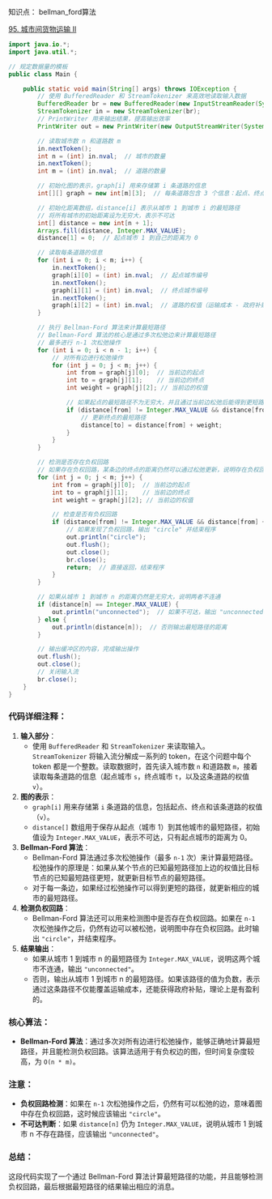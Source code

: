 

知识点： bellman_ford算法

[95. 城市间货物运输 II](https://kamacoder.com/problempage.php?pid=1153)





```java
import java.io.*;
import java.util.*;

// 规定数据量的模板
public class Main {

    public static void main(String[] args) throws IOException {
        // 使用 BufferedReader 和 StreamTokenizer 来高效地读取输入数据
        BufferedReader br = new BufferedReader(new InputStreamReader(System.in));
        StreamTokenizer in = new StreamTokenizer(br);
        // PrintWriter 用来输出结果，提高输出效率
        PrintWriter out = new PrintWriter(new OutputStreamWriter(System.out));

        // 读取城市数 n 和道路数 m
        in.nextToken();
        int n = (int) in.nval;  // 城市的数量
        in.nextToken();
        int m = (int) in.nval;  // 道路的数量

        // 初始化图的表示，graph[i] 用来存储第 i 条道路的信息
        int[][] graph = new int[m][3];  // 每条道路包含 3 个信息：起点、终点和权值

        // 初始化距离数组，distance[i] 表示从城市 1 到城市 i 的最短路径
        // 将所有城市的初始距离设为无穷大，表示不可达
        int[] distance = new int[n + 1];
        Arrays.fill(distance, Integer.MAX_VALUE);
        distance[1] = 0;  // 起点城市 1 到自己的距离为 0

        // 读取每条道路的信息
        for (int i = 0; i < m; i++) {
            in.nextToken();
            graph[i][0] = (int) in.nval;  // 起点城市编号
            in.nextToken();
            graph[i][1] = (int) in.nval;  // 终点城市编号
            in.nextToken();
            graph[i][2] = (int) in.nval;  // 道路的权值（运输成本 - 政府补贴）
        }

        // 执行 Bellman-Ford 算法来计算最短路径
        // Bellman-Ford 算法的核心是通过多次松弛边来计算最短路径
        // 最多进行 n-1 次松弛操作
        for (int i = 0; i < n - 1; i++) {
            // 对所有边进行松弛操作
            for (int j = 0; j < m; j++) {
                int from = graph[j][0];  // 当前边的起点
                int to = graph[j][1];    // 当前边的终点
                int weight = graph[j][2]; // 当前边的权值

                // 如果起点的最短路径不为无穷大，并且通过当前边松弛后能得到更短路径
                if (distance[from] != Integer.MAX_VALUE && distance[from] + weight < distance[to]) {
                    // 更新终点的最短路径
                    distance[to] = distance[from] + weight;
                }
            }
        }

        // 检测是否存在负权回路
        // 如果存在负权回路，某条边的终点的距离仍然可以通过松弛更新，说明存在负权回路
        for (int j = 0; j < m; j++) {
            int from = graph[j][0];  // 当前边的起点
            int to = graph[j][1];    // 当前边的终点
            int weight = graph[j][2]; // 当前边的权值

            // 检查是否有负权回路
            if (distance[from] != Integer.MAX_VALUE && distance[from] + weight < distance[to]) {
                // 如果发现了负权回路，输出 "circle" 并结束程序
                out.println("circle");
                out.flush();
                out.close();
                br.close();
                return;  // 直接返回，结束程序
            }
        }

        // 如果从城市 1 到城市 n 的距离仍然是无穷大，说明两者不连通
        if (distance[n] == Integer.MAX_VALUE) {
            out.println("unconnected");  // 如果不可达，输出 "unconnected"
        } else {
            out.println(distance[n]);  // 否则输出最短路径的距离
        }

        // 输出缓冲区的内容，完成输出操作
        out.flush();
        out.close();
        // 关闭输入流
        br.close();
    }
}

```



### 代码详细注释：

1. **输入部分**：
   - 使用 `BufferedReader` 和 `StreamTokenizer` 来读取输入。`StreamTokenizer` 将输入流分解成一系列的 token，在这个问题中每个 token 都是一个整数。读取数据时，首先读入城市数 `n` 和道路数 `m`，接着读取每条道路的信息（起点城市 `s`，终点城市 `t`，以及这条道路的权值 `v`）。
2. **图的表示**：
   - `graph[i]` 用来存储第 `i` 条道路的信息，包括起点、终点和该条道路的权值（`v`）。
   - `distance[]` 数组用于保存从起点（城市 1）到其他城市的最短路径，初始值设为 `Integer.MAX_VALUE`，表示不可达，只有起点城市的距离为 0。
3. **Bellman-Ford 算法**：
   - Bellman-Ford 算法通过多次松弛操作（最多 `n-1` 次）来计算最短路径。松弛操作的原理是：如果从某个节点的已知最短路径加上边的权值比目标节点的已知最短路径更短，就更新目标节点的最短路径。
   - 对于每一条边，如果经过松弛操作可以得到更短的路径，就更新相应的城市的最短路径。
4. **检测负权回路**：
   - Bellman-Ford 算法还可以用来检测图中是否存在负权回路。如果在 `n-1` 次松弛操作之后，仍然有边可以被松弛，说明图中存在负权回路。此时输出 `"circle"`，并结束程序。
5. **结果输出**：
   - 如果从城市 1 到城市 n 的最短路径为 `Integer.MAX_VALUE`，说明这两个城市不连通，输出 `"unconnected"`。
   - 否则，输出从城市 1 到城市 n 的最短路径。如果该路径的值为负数，表示通过这条路径不仅能覆盖运输成本，还能获得政府补贴，理论上是有盈利的。

### 核心算法：

- **Bellman-Ford 算法**：通过多次对所有边进行松弛操作，能够正确地计算最短路径，并且能检测负权回路。该算法适用于有负权边的图，但时间复杂度较高，为 `O(n * m)`。

### 注意：

- **负权回路检测**：如果在 `n-1` 次松弛操作之后，仍然有可以松弛的边，意味着图中存在负权回路，这时候应该输出 `"circle"`。
- **不可达判断**：如果 `distance[n]` 仍为 `Integer.MAX_VALUE`，说明从城市 1 到城市 n 不存在路径，应该输出 `"unconnected"`。

### 总结：

这段代码实现了一个通过 Bellman-Ford 算法计算最短路径的功能，并且能够检测负权回路，最后根据最短路径的结果输出相应的消息。